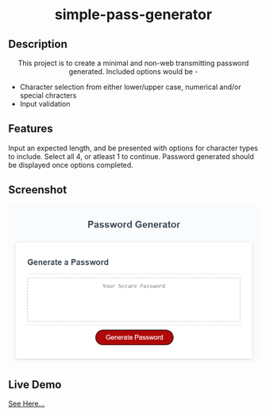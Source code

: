 # <h1 align="center">simple-pass-generator</h1>

## Description
<p align="center">This project is to create a minimal and non-web transmitting password generated. Included options would be - <ul><li>Character selection from either lower/upper case, numerical and/or special chracters</li><li>Input validation</li></ul></p>

## Features
Input an expected length, and be presented with options for character types to include. Select all 4, or atleast 1 to continue. Password generated should be displayed once options completed. 

## Screenshot
<img alt="Picture of top navbar in live site" src="./assets/img/readmeScreenshot.png"/></br>

## Live Demo
<a href="https://ryjmcnamee.github.io/simple-pass-generator/">See Here...</a>